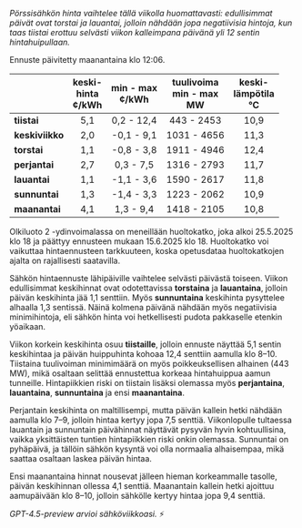 *Pörssisähkön hinta vaihtelee tällä viikolla huomattavasti: edullisimmat päivät ovat torstai ja lauantai, jolloin nähdään jopa negatiivisia hintoja, kun taas tiistai erottuu selvästi viikon kalleimpana päivänä yli 12 sentin hintahuipullaan.*

Ennuste päivitetty maanantaina klo 12:06.

|             | keski-<br>hinta<br>¢/kWh | min - max<br>¢/kWh | tuulivoima<br>min - max<br>MW | keski-<br>lämpötila<br>°C |
|:------------|:------------------------:|:-------------------:|:---------------------------:|:--------------------------:|
| **tiistai**     |           5,1            |     0,2 - 12,4     |        443 - 2453         |           10,9             |
| **keskiviikko** |           2,0            |    -0,1 - 9,1      |       1031 - 4656         |           11,3             |
| **torstai**     |           1,1            |    -0,8 - 3,8      |       1911 - 4946         |           12,4             |
| **perjantai**   |           2,7            |     0,3 - 7,5      |       1316 - 2793         |           11,7             |
| **lauantai**    |           1,1            |    -1,1 - 3,6      |       1590 - 2617         |           11,8             |
| **sunnuntai**   |           1,3            |    -1,4 - 3,3      |       1223 - 2062         |           10,9             |
| **maanantai**   |           4,1            |     1,3 - 9,4      |       1418 - 2105         |           10,8             |

Olkiluoto 2 -ydinvoimalassa on meneillään huoltokatko, joka alkoi 25.5.2025 klo 18 ja päättyy ennusteen mukaan 15.6.2025 klo 18. Huoltokatko voi vaikuttaa hintaennusteen tarkkuuteen, koska opetusdataa huoltokatkojen ajalta on rajallisesti saatavilla.

Sähkön hintaennuste lähipäiville vaihtelee selvästi päivästä toiseen. Viikon edullisimmat keskihinnat ovat odotettavissa **torstaina** ja **lauantaina**, jolloin päivän keskihinta jää 1,1 senttiin. Myös **sunnuntaina** keskihinta pysyttelee alhaalla 1,3 sentissä. Näinä kolmena päivänä nähdään myös negatiivisia minimihintoja, eli sähkön hinta voi hetkellisesti pudota pakkaselle etenkin yöaikaan.

Viikon korkein keskihinta osuu **tiistaille**, jolloin ennuste näyttää 5,1 sentin keskihintaa ja päivän huippuhinta kohoaa 12,4 senttiin aamulla klo 8–10. Tiistaina tuulivoiman minimimäärä on myös poikkeuksellisen alhainen (443 MW), mikä osaltaan selittää ennustettua korkeaa hintahuippua aamun tunneille. Hintapiikkien riski on tiistain lisäksi olemassa myös **perjantaina**, **lauantaina**, **sunnuntaina** ja ensi **maanantaina**.

Perjantain keskihinta on maltillisempi, mutta päivän kallein hetki nähdään aamulla klo 7–9, jolloin hintaa kertyy jopa 7,5 senttiä. Viikonlopulle tultaessa lauantain ja sunnuntain päivähinnat näyttävät pysyvän hyvin kohtuullisina, vaikka yksittäisten tuntien hintapiikkien riski onkin olemassa. Sunnuntai on pyhäpäivä, ja tällöin sähkön kysyntä voi olla normaalia alhaisempaa, mikä saattaa osaltaan laskea päivän hintaa.

Ensi maanantaina hinnat nousevat jälleen hieman korkeammalle tasolle, päivän keskihinnan ollessa 4,1 senttiä. Maanantain kallein hetki ajoittuu aamupäivään klo 8–10, jolloin sähkölle kertyy hintaa jopa 9,4 senttiä.

*GPT-4.5-preview arvioi sähköviikkoasi.* ⚡
